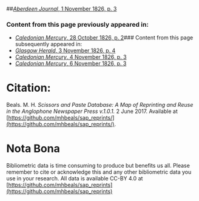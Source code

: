 ##[*Aberdeen Journal*, 1 November 1826, p. 3](https://mhbeals.github.io/sap_html/Aberdeen-Journal/Aberdeen-Journal-1-November-1826-p-3)

### Content from this page previously appeared in:
+ [*Caledonian Mercury*, 28 October 1826, p. 2](https://mhbeals.github.io/sap_html/Caledonian-Mercury/Caledonian-Mercury-28-October-1826-p-2)### Content from this page subsequently appeared in:
+ [*Glasgow Herald*, 3 November 1826, p. 4](https://mhbeals.github.io/sap_html/Glasgow-Herald/Glasgow-Herald-3-November-1826-p-4)
+ [*Caledonian Mercury*, 4 November 1826, p. 3](https://mhbeals.github.io/sap_html/Caledonian-Mercury/Caledonian-Mercury-4-November-1826-p-3)
+ [*Caledonian Mercury*, 6 November 1826, p. 3](https://mhbeals.github.io/sap_html/Caledonian-Mercury/Caledonian-Mercury-6-November-1826-p-3)
                    
# Citation: 

Beals. M. H. *Scissors and Paste Database: A Map of Reprinting and Reuse in the Anglophone Newspaper Press v.1.0.1.* 2 June 2017. Available at [https://github.com/mhbeals/sap_reprints/](https://github.com/mhbeals/sap_reprints/). 
                    
# Nota Bona

Bibliometric data is time consuming to produce but benefits us all. Please remember to cite or acknowledge this and any other bibliometric data you use in your research. All data is available CC-BY 4.0 at [https://github.com/mhbeals/sap_reprints](https://github.com/mhbeals/sap_reprints)